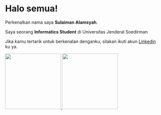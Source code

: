 # Halo semua! 

Perkenalkan nama saya **Sulaiman Alamsyah**.<br>

Saya seorang **Informatics Student** di Universitas Jenderal Soedirman<br>

Jika kamu tertarik untuk berkenalan denganku, silakan ikuti akun [Linkedin](https://www.linkedin.com/in/sulaiman-alamsyah/) ku ya.

<p align="left">
<a href="https://github.com/sulaimanalamsyah">
  <img height="180em" src="https://github-readme-stats-eight-theta.vercel.app/api?username=penuliscode&show_icons=true&theme=algolia&include_all_commits=true&count_private=true"/>
  <img height="180em" src="https://github-readme-stats-eight-theta.vercel.app/api/top-langs/?username=penuliscode&layout=compact&theme=algolia"/>
</a>
</p>
